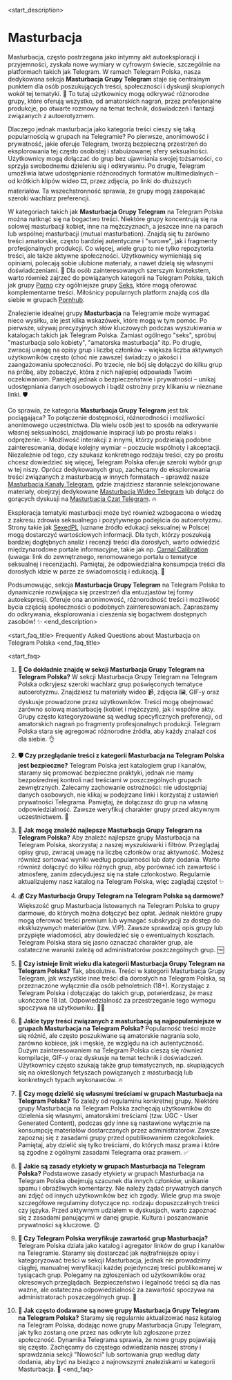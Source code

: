 <start_description>
# Masturbacja

Masturbacja, często postrzegana jako intymny akt autoeksploracji i przyjemności, zyskała nowe wymiary w cyfrowym świecie, szczególnie na platformach takich jak Telegram. W ramach Telegram Polska, nasza dedykowana sekcja **Masturbacja Grupy Telegram** staje się centralnym punktem dla osób poszukujących treści, społeczności i dyskusji skupionych wokół tej tematyki. 🔞 To tutaj użytkownicy mogą odkrywać różnorodne grupy, które oferują wszystko, od amatorskich nagrań, przez profesjonalne produkcje, po otwarte rozmowy na temat technik, doświadczeń i fantazji związanych z autoerotyzmem.

Dlaczego jednak masturbacja jako kategoria treści cieszy się taką popularnością w grupach na Telegramie? Po pierwsze, anonimowość i prywatność, jakie oferuje Telegram, tworzą bezpieczną przestrzeń do eksplorowania tej często osobistej i stabuizowanej sfery seksualności. Użytkownicy mogą dołączać do grup bez ujawniania swojej tożsamości, co sprzyja swobodnemu dzieleniu się i odkrywaniu. Po drugie, Telegram umożliwia łatwe udostępnianie różnorodnych formatów multimedialnych – od krótkich klipów wideo 🎞️, przez zdjęcia, po linki do dłuższych materiałów. Ta wszechstronność sprawia, że grupy mogą zaspokajać szeroki wachlarz preferencji.

W kategoriach takich jak **Masturbacja Grupy Telegram** na Telegram Polska można natknąć się na bogactwo treści. Niektóre grupy koncentrują się na solowej masturbacji kobiet, inne na mężczyznach, a jeszcze inne na parach lub wspólnej masturbacji (mutual masturbation). Znajdą się tu zarówno treści amatorskie, często bardziej autentyczne i "surowe", jak i fragmenty profesjonalnych produkcji. Co więcej, wiele grup to nie tylko repozytoria treści, ale także aktywne społeczności. Użytkownicy wymieniają się opiniami, polecają sobie ulubione materiały, a nawet dzielą się własnymi doświadczeniami. 💬 Dla osób zainteresowanych szerszym kontekstem, warto również zajrzeć do powiązanych kategorii na Telegram Polska, takich jak grupy [Porno](/grupy/porno/) czy ogólniejsze grupy [Seks](/grupy/seks/), które mogą oferować komplementarne treści. Miłośnicy popularnych platform znajdą coś dla siebie w grupach [Pornhub](/grupy/pornhub/).

Znalezienie idealnej grupy **Masturbacja** na Telegramie może wymagać nieco wysiłku, ale jest kilka wskazówek, które mogą w tym pomóc. Po pierwsze, używaj precyzyjnych słów kluczowych podczas wyszukiwania w katalogach takich jak Telegram Polska. Zamiast ogólnego "seks", spróbuj "masturbacja solo kobiety", "amatorska masturbacja" itp. Po drugie, zwracaj uwagę na opisy grup i liczbę członków – większa liczba aktywnych użytkowników często (choć nie zawsze) świadczy o jakości i zaangażowaniu społeczności. Po trzecie, nie bój się dołączyć do kilku grup na próbę, aby zobaczyć, która z nich najlepiej odpowiada Twoim oczekiwaniom. Pamiętaj jednak o bezpieczeństwie i prywatności – unikaj udostępniania danych osobowych i bądź ostrożny przy klikaniu w nieznane linki. 🛡️

Co sprawia, że kategoria **Masturbacja Grupy Telegram** jest tak pociągająca? To połączenie dostępności, różnorodności i możliwości anonimowego uczestnictwa. Dla wielu osób jest to sposób na odkrywanie własnej seksualności, znajdowanie inspiracji lub po prostu relaks i odprężenie. 💦 Możliwość interakcji z innymi, którzy podzielają podobne zainteresowania, dodaje kolejny wymiar – poczucie wspólnoty i akceptacji. Niezależnie od tego, czy szukasz konkretnego rodzaju treści, czy po prostu chcesz dowiedzieć się więcej, Telegram Polska oferuje szeroki wybór grup w tej niszy. Oprócz dedykowanych grup, zachęcamy do eksplorowania treści związanych z masturbacją w innych formatach – sprawdź nasze [Masturbacja Kanały Telegram](/kanaly/masturbacja/), gdzie znajdziesz starannie selekcjonowane materiały, obejrzyj dedykowane [Masturbacja Wideo Telegram](/wideo/masturbacja/) lub dołącz do gorących dyskusji na [Masturbacja Czat Telegram](/czat/masturbacja/). 🔥

Eksploracja tematyki masturbacji może być również wzbogacona o wiedzę z zakresu zdrowia seksualnego i pozytywnego podejścia do autoerotyzmu. Strony takie jak [SexedPL](https://sexed.pl/) (uznane źródło edukacji seksualnej w Polsce) mogą dostarczyć wartościowych informacji. Dla tych, którzy poszukują bardziej dogłębnych analiz i recenzji treści dla dorosłych, warto odwiedzić międzynarodowe portale informacyjne, takie jak np. [Carnal Calibration](https://carnalcalibration.com/) (uwaga: link do zewnętrznego, renomowanego portalu o tematyce seksualnej i recenzjach). Pamiętaj, że odpowiedzialna konsumpcja treści dla dorosłych idzie w parze ze świadomością i edukacją. 🧐

Podsumowując, sekcja **Masturbacja Grupy Telegram** na Telegram Polska to dynamicznie rozwijająca się przestrzeń dla entuzjastów tej formy autoekspresji. Oferuje ona anonimowość, różnorodność treści i możliwość bycia częścią społeczności o podobnych zainteresowaniach. Zapraszamy do odkrywania, eksplorowania i cieszenia się bogactwem dostępnych zasobów! ✨
<end_description>

<start_faq_title>
Frequently Asked Questions about Masturbacja on Telegram Polska
<end_faq_title>

<start_faq>
1. **🤔 Co dokładnie znajdę w sekcji Masturbacja Grupy Telegram na Telegram Polska?**
W sekcji Masturbacja Grupy Telegram na Telegram Polska odkryjesz szeroki wachlarz grup poświęconych tematyce autoerotyzmu. Znajdziesz tu materiały wideo 📹, zdjęcia 🖼️, GIF-y oraz dyskusje prowadzone przez użytkowników. Treści mogą obejmować zarówno solową masturbację (kobiet i mężczyzn), jak i wspólne akty. Grupy często kategoryzowane są według specyficznych preferencji, od amatorskich nagrań po fragmenty profesjonalnych produkcji. Telegram Polska stara się agregować różnorodne źródła, aby każdy znalazł coś dla siebie. 👌

2. **🛡️ Czy przeglądanie treści z kategorii Masturbacja na Telegram Polska jest bezpieczne?**
Telegram Polska jest katalogiem grup i kanałów, staramy się promować bezpieczne praktyki, jednak nie mamy bezpośredniej kontroli nad treściami w poszczególnych grupach zewnętrznych. Zalecamy zachowanie ostrożności: nie udostępniaj danych osobowych, nie klikaj w podejrzane linki i korzystaj z ustawień prywatności Telegrama. Pamiętaj, że dołączasz do grup na własną odpowiedzialność. Zawsze weryfikuj charakter grupy przed aktywnym uczestnictwem. 🧐

3. **🚀 Jak mogę znaleźć najlepsze Masturbacja Grupy Telegram na Telegram Polska?**
Aby znaleźć najlepsze grupy Masturbacja na Telegram Polska, skorzystaj z naszej wyszukiwarki i filtrów. Przeglądaj opisy grup, zwracaj uwagę na liczbę członków oraz aktywność. Możesz również sortować wyniki według popularności lub daty dodania. Warto również dołączyć do kilku różnych grup, aby porównać ich zawartość i atmosferę, zanim zdecydujesz się na stałe członkostwo. Regularnie aktualizujemy nasz katalog na Telegram Polska, więc zaglądaj często! ✨

4. **💰 Czy Masturbacja Grupy Telegram na Telegram Polska są darmowe?**
Większość grup Masturbacja listowanych na Telegram Polska to grupy darmowe, do których można dołączyć bez opłat. Jednak niektóre grupy mogą oferować treści premium lub wymagać subskrypcji za dostęp do ekskluzywnych materiałów (tzw. VIP). Zawsze sprawdzaj opis grupy lub przypięte wiadomości, aby dowiedzieć się o ewentualnych kosztach. Telegram Polska stara się jasno oznaczać charakter grup, ale ostateczne warunki zależą od administratorów poszczególnych grup. 🆓

5. **🔞 Czy istnieje limit wieku dla kategorii Masturbacja Grupy Telegram na Telegram Polska?**
Tak, absolutnie. Treści w kategorii Masturbacja Grupy Telegram, jak wszystkie inne treści dla dorosłych na Telegram Polska, są przeznaczone wyłącznie dla osób pełnoletnich (18+). Korzystając z Telegram Polska i dołączając do takich grup, potwierdzasz, że masz ukończone 18 lat. Odpowiedzialność za przestrzeganie tego wymogu spoczywa na użytkowniku. 🚫👶

6. **🌟 Jakie typy treści związanych z masturbacją są najpopularniejsze w grupach Masturbacja na Telegram Polska?**
Popularność treści może się różnić, ale często poszukiwane są amatorskie nagrania solo, zarówno kobiece, jak i męskie, ze względu na ich autentyczność. Dużym zainteresowaniem na Telegram Polska cieszą się również kompilacje, GIF-y oraz dyskusje na temat technik i doświadczeń. Użytkownicy często szukają także grup tematycznych, np. skupiających się na określonych fetyszach powiązanych z masturbacją lub konkretnych typach wykonawców. 🔥

7. **💬 Czy mogę dzielić się własnymi treściami w grupach Masturbacja na Telegram Polska?**
To zależy od regulaminu konkretnej grupy. Niektóre grupy Masturbacja na Telegram Polska zachęcają użytkowników do dzielenia się własnymi, amatorskimi treściami (tzw. UGC - User Generated Content), podczas gdy inne są nastawione wyłącznie na konsumpcję materiałów dostarczanych przez administratorów. Zawsze zapoznaj się z zasadami grupy przed opublikowaniem czegokolwiek. Pamiętaj, aby dzielić się tylko treściami, do których masz prawa i które są zgodne z ogólnymi zasadami Telegrama oraz prawem. ✅

8. **🤝 Jakie są zasady etykiety w grupach Masturbacja na Telegram Polska?**
Podstawowe zasady etykiety w grupach Masturbacja na Telegram Polska obejmują szacunek dla innych członków, unikanie spamu i obraźliwych komentarzy. Nie należy żądać prywatnych danych ani zdjęć od innych użytkowników bez ich zgody. Wiele grup ma swoje szczegółowe regulaminy dotyczące np. rodzaju dopuszczalnych treści czy języka. Przed aktywnym udziałem w dyskusjach, warto zapoznać się z zasadami panującymi w danej grupie. Kultura i poszanowanie prywatności są kluczowe. 😊

9. **🔎 Czy Telegram Polska weryfikuje zawartość grup Masturbacja?**
Telegram Polska działa jako katalog i agregator linków do grup i kanałów na Telegramie. Staramy się dostarczać jak najtrafniejsze opisy i kategoryzować treści w sekcji Masturbacja, jednak nie prowadzimy ciągłej, manualnej weryfikacji każdej pojedynczej treści publikowanej w tysiącach grup. Polegamy na zgłoszeniach od użytkowników oraz okresowych przeglądach. Bezpieczeństwo i legalność treści są dla nas ważne, ale ostateczna odpowiedzialność za zawartość spoczywa na administratorach poszczególnych grup. 🧐

10. **🔄 Jak często dodawane są nowe grupy Masturbacja Grupy Telegram na Telegram Polska?**
Staramy się regularnie aktualizować nasz katalog na Telegram Polska, dodając nowe grupy Masturbacja Grupy Telegram, jak tylko zostaną one przez nas odkryte lub zgłoszone przez społeczność. Dynamika Telegrama sprawia, że nowe grupy pojawiają się często. Zachęcamy do częstego odwiedzania naszej strony i sprawdzania sekcji "Nowości" lub sortowania grup według daty dodania, aby być na bieżąco z najnowszymi znaleziskami w kategorii Masturbacja. 🚀
<end_faq>